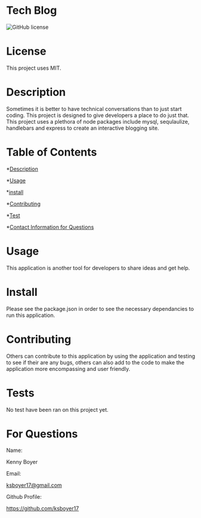 # Tech Blog

  ![GitHub license](https://img.shields.io/badge/license-MIT-blue.svg)
  # License
  This project uses MIT.

 # Description

 Sometimes it is better to have technical conversations than to just start coding. This project is designed to give developers a place to do just that. This project uses a plethora of node packages include mysql, sequlaulize, handlebars and express to create an interactive blogging site. 

 # Table of Contents

 

 *[Description](#description)

 *[Usage](#usage)

 *[install](#install)

 *[Contributing](#contributing)

 *[Test](#tests)

 *[Contact Information for Questions](#for-questions)


 # Usage

 This application is another tool for developers to share ideas and get help. 

 # Install

 Please see the package.json in order to see the necessary dependancies to run this application.

 # Contributing

 Others can contribute to this application by using the application and testing to see if their are any bugs, others can also add to the code to make the application more encompassing and user friendly.

 # Tests

 No test have been ran on this project yet.

 # For Questions

 Name:

 Kenny Boyer

 Email:

 ksboyer17@gmail.com

 Github Profile:

 https://github.com/ksboyer17


